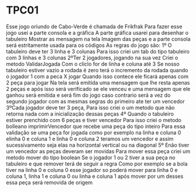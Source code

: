 # TPC01
Esse jogo oriundo de Cabo-Verde é chamada de Frikfrak
Para fazer esse jogo usei a parte consola e a gráfica
A parte gráfica usarei para desenhar o tabuleiro
Mostrar as mensagem na tela 
Imagem das peças e a parte consola será estritamente usada para os códigos
As  regras  do jogo são:
1º O tabuleiro deve ter 3 linha e 3 colunas
Para isso criei um tab do tipo tabuleiro com 3 linhas e 3 colunas
2ºTer 2 jogadores, jogando na sua vez
Criei o metodo ValidarJogada 
Com o cliclo for de linha e coluna até 3
Se nosso tabuleiro estiver vazio a rodada é zero
terá o incremento da rodada quando o jogador 1 com a peca X jogar
Quando isso contece ele ficará apenas com 2 peça para jogar
Na tela será emitida uma mensagem que lhe resta apenas 2 peças
e após isso será verificado se ele venceu e uma mensagem que ele ganhou será emitida e será fim do jogo
caso contrario será a vez do segundo jogador com as mesmas segras do primeiro ate ter um vencedor
3ºCada jogador deve ter 3 peça,
Para isso criei o um metodo que não retorna nada com a inicialização dessas peças
4º Quando o tabuleiro estiver prenchido com 6 peças e tiver vencedor
 Para isso criei o metodo bolleano imprimirVencedor que recebe uma peça do tipo inteiro
Para essa validação se uma peça for jogada como por exemplo na linha e coluna 0 elinha 0 e coluna 1 e linha 0 e coluna 2 teramos um vencedor e assim sucessivamento seja elas na horizontal vertical ou na diagonal
5º Enão tiver um vencedor as peças deveram ser movidas
Para mover essa peça criei um metodo mover do tipo boolean
Se o jogador 1 ou 2 tiver a sua peça no tabuleiro e que remover terá de seguir a regra 
Como por exemplo se a bola tiver na linha 0 e coluna 0 esse jogador so poderá mover para linha 0 e coluna 1, linha 1 e coluna 0 ou linha e coluna 1 após mover por um desses essa peça será removida de origem
